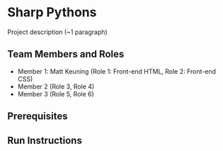 # Sharp Pythons

Project description (~1 paragraph)

## Team Members and Roles

* Member 1: Matt Keuning (Role 1: Front-end HTML, Role 2: Front-end CSS)
* Member 2 (Role 3, Role 4)
* Member 3 (Role 5, Role 6)

## Prerequisites

## Run Instructions
